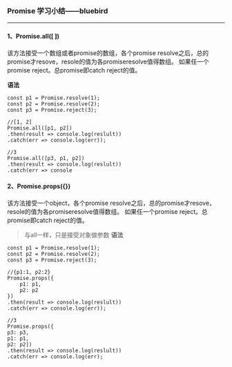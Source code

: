 ### Promise 学习小结——bluebird
***

#### 1、Promise.all([ ])
该方法接受一个数组或者promise的数组，各个promise resolve之后，总的promise才resove，resole的值为各promiseresolve值得数组。
如果任一个promise reject。总promise即catch reject的值。

**语法**
```
const p1 = Promise.resolve(1);
const p2 = Promise.resolve(2);
const p3 = Promise.reject(3);

//[1, 2]
Promise.all([p1, p2])
.then(result => console.log(reslult))
.catch(err => console.log(err));

//3
Promise.all([p3, p1, p2])
.then(result => console.log(reslult))
.catch(err => console
```

#### 2、Promise.props({})
该方法接受一个object，各个promise resolve之后，总的promise才resove，resole的值为各promiseresolve值得数组。
如果任一个promise reject。总promise即catch reject的值。
>与all一样，只是接受对象做参数
**语法**
```
const p1 = Promise.resolve(1);
const p2 = Promise.resolve(2);
const p3 = Promise.reject(3);

//{p1:1, p2:2}
Promise.props({
    p1: p1,
    p2: p2
})
.then(result => console.log(reslult))
.catch(err => console.log(err));

//3
Promise.props({
p3: p3, 
p1: p1, 
p2: p2])
.then(result => console.log(reslult))
.catch(err => console.log(err);
```

